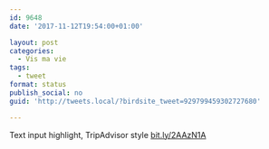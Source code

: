 ```yaml
---
id: 9648
date: '2017-11-12T19:54:00+01:00'

layout: post
categories:
  - Vis ma vie
tags:
  - tweet
format: status
publish_social: no
guid: 'http://tweets.local/?birdsite_tweet=929799459302727680'

---
```


Text input highlight, TripAdvisor style [bit.ly/2AAzN1A](http://bit.ly/2AAzN1A)